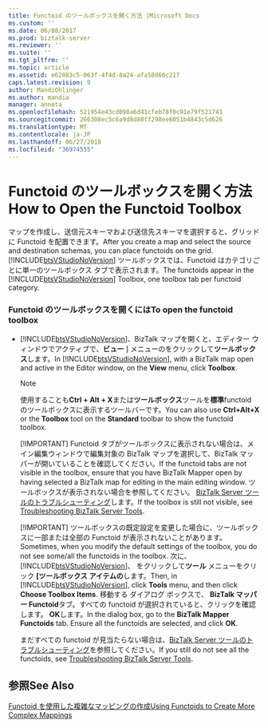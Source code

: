 ```yaml
---
title: Functoid のツールボックスを開く方法 |Microsoft Docs
ms.custom: ''
ms.date: 06/08/2017
ms.prod: biztalk-server
ms.reviewer: ''
ms.suite: ''
ms.tgt_pltfrm: ''
ms.topic: article
ms.assetid: e62883c5-063f-4f4d-8a24-afa58d66c217
caps.latest.revision: 9
author: MandiOhlinger
ms.author: mandia
manager: anneta
ms.openlocfilehash: 521954e43cd090a6d41cfeb78f0c91e79f521741
ms.sourcegitcommit: 266308ec5c6a9d8d80ff298ee6051b4843c5d626
ms.translationtype: MT
ms.contentlocale: ja-JP
ms.lasthandoff: 06/27/2018
ms.locfileid: "36974555"
---
```

# <a name="how-to-open-the-functoid-toolbox"></a><span data-ttu-id="4379c-102">Functoid のツールボックスを開く方法</span><span class="sxs-lookup"><span data-stu-id="4379c-102">How to Open the Functoid Toolbox</span></span>
<span data-ttu-id="4379c-103">マップを作成し、送信元スキーマおよび送信先スキーマを選択すると、グリッドに Functoid を配置できます。</span><span class="sxs-lookup"><span data-stu-id="4379c-103">After you create a map and select the source and destination schemas, you can place functoids on the grid.</span></span> <span data-ttu-id="4379c-104">[!INCLUDE[btsVStudioNoVersion](../includes/btsvstudionoversion-md.md)] ツールボックスでは、Functoid はカテゴリごとに単一のツールボックス タブで表示されます。</span><span class="sxs-lookup"><span data-stu-id="4379c-104">The functoids appear in the [!INCLUDE[btsVStudioNoVersion](../includes/btsvstudionoversion-md.md)] Toolbox, one toolbox tab per functoid category.</span></span>  
  
### <a name="to-open-the-functoid-toolbox"></a><span data-ttu-id="4379c-105">Functoid のツールボックスを開くには</span><span class="sxs-lookup"><span data-stu-id="4379c-105">To open the functoid toolbox</span></span>  
  
- <span data-ttu-id="4379c-106">[!INCLUDE[btsVStudioNoVersion](../includes/btsvstudionoversion-md.md)]、BizTalk マップを開くと、エディター ウィンドウでアクティブで、**ビュー** ] メニューのをクリックして**ツールボックス**します。</span><span class="sxs-lookup"><span data-stu-id="4379c-106">In [!INCLUDE[btsVStudioNoVersion](../includes/btsvstudionoversion-md.md)], with a BizTalk map open and active in the Editor window, on the **View** menu, click **Toolbox**.</span></span>  
  
  > [!NOTE]
  >  <span data-ttu-id="4379c-107">使用することも**Ctrl + Alt + X**または**ツールボックス**ツールを**標準**functoid のツールボックスに表示するツールバーです。</span><span class="sxs-lookup"><span data-stu-id="4379c-107">You can also use **Ctrl+Alt+X** or the **Toolbox** tool on the **Standard** toolbar to show the functoid toolbox.</span></span>  
  > 
  > [!IMPORTANT]
  >  <span data-ttu-id="4379c-108">Functoid タブがツールボックスに表示されない場合は、メイン編集ウィンドウで編集対象の BizTalk マップを選択して、BizTalk マッパーが開いていることを確認してください。</span><span class="sxs-lookup"><span data-stu-id="4379c-108">If the functoid tabs are not visible in the toolbox, ensure that you have BizTalk Mapper open by having selected a BizTalk map for editing in the main editing window.</span></span> <span data-ttu-id="4379c-109">ツールボックスが表示されない場合を参照してください。 [BizTalk Server ツールのトラブルシューティング](../core/troubleshooting-biztalk-server-tools.md)します。</span><span class="sxs-lookup"><span data-stu-id="4379c-109">If the toolbox is still not visible, see [Troubleshooting BizTalk Server Tools](../core/troubleshooting-biztalk-server-tools.md).</span></span>  
  > 
  > [!IMPORTANT]
  >  <span data-ttu-id="4379c-110">ツールボックスの既定設定を変更した場合に、ツールボックスに一部または全部の Functoid が表示されないことがあります。</span><span class="sxs-lookup"><span data-stu-id="4379c-110">Sometimes, when you modify the default settings of the toolbox, you do not see some/all the functoids in the toolbox.</span></span> <span data-ttu-id="4379c-111">次に、 [!INCLUDE[btsVStudioNoVersion](../includes/btsvstudionoversion-md.md)]、 をクリックして**ツール** メニューをクリック **[ツールボックス アイテムの**します。</span><span class="sxs-lookup"><span data-stu-id="4379c-111">Then, in [!INCLUDE[btsVStudioNoVersion](../includes/btsvstudionoversion-md.md)], click **Tools** menu, and then click **Choose Toolbox Items**.</span></span> <span data-ttu-id="4379c-112">移動する ダイアログ ボックスで、 **BizTalk マッパー Functoid**タブ。すべての functoid が選択されていると、クリックを確認します。 **OK**します。</span><span class="sxs-lookup"><span data-stu-id="4379c-112">In the dialog box, go to the **BizTalk Mapper Functoids** tab. Ensure all the functoids are selected, and click **OK**.</span></span>  
  > 
  >  <span data-ttu-id="4379c-113">まだすべての functoid が見当たらない場合は、[BizTalk Server ツールのトラブルシューティング](../core/troubleshooting-biztalk-server-tools.md)を参照してください。</span><span class="sxs-lookup"><span data-stu-id="4379c-113">If you still do not see all the functoids, see [Troubleshooting BizTalk Server Tools](../core/troubleshooting-biztalk-server-tools.md).</span></span>  
  
## <a name="see-also"></a><span data-ttu-id="4379c-114">参照</span><span class="sxs-lookup"><span data-stu-id="4379c-114">See Also</span></span>  
 [<span data-ttu-id="4379c-115">Functoid を使用した複雑なマッピングの作成</span><span class="sxs-lookup"><span data-stu-id="4379c-115">Using Functoids to Create More Complex Mappings</span></span>](../core/using-functoids-to-create-more-complex-mappings.md)